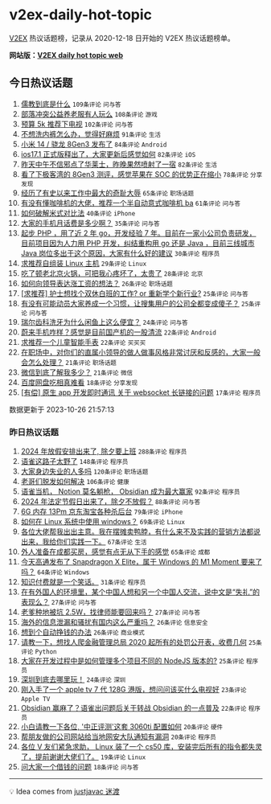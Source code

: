 # v2ex-daily-hot-topic

[V2EX](https://www.v2ex.com/) 热议话题榜，记录从 2020-12-18 日开始的 V2EX 热议话题榜单。

**网站版：[V2EX daily hot topic web](https://boojack.github.io/v2ex-daily-hot-topic-web/)**

## 今日热议话题

<!-- TODAY BEGIN -->

1. [儒教到底是什么](https://www.v2ex.com/t/985602) `109条评论` `问与答`
1. [部落冲突公益养老服有人玩么](https://www.v2ex.com/t/985489) `108条评论` `游戏`
1. [预算 5k 推荐下电视](https://www.v2ex.com/t/985488) `102条评论` `问与答`
1. [不想洗内裤怎么办，觉得好麻烦](https://www.v2ex.com/t/985699) `91条评论` `生活`
1. [小米 14 / 骁龙 8Gen3 发布了](https://www.v2ex.com/t/985613) `84条评论` `Android`
1. [ios17.1 正式版释出了，大家更新后感觉如何](https://www.v2ex.com/t/985494) `82条评论` `iOS`
1. [昨天中午不信邪点了华莱士，昨晚果然喷射了一宿](https://www.v2ex.com/t/985510) `82条评论` `生活`
1. [看了下极客湾的 8Gen3 测评，感觉苹果在 SOC 的优势正在缩小](https://www.v2ex.com/t/985571) `78条评论` `分享发现`
1. [经历了有史以来工作中最大的奇耻大辱](https://www.v2ex.com/t/985680) `65条评论` `职场话题`
1. [有没有懂咖啡机的大佬，推荐一个半自动意式咖啡机 ba](https://www.v2ex.com/t/985600) `61条评论` `问与答`
1. [如何破解米式对比法](https://www.v2ex.com/t/985800) `40条评论` `iPhone`
1. [大家的手机月话费是多少啊？](https://www.v2ex.com/t/985690) `35条评论` `问与答`
1. [起步 PHP ，用了近 2 年 go，开发经验 7 年。目前在一家小公司负责研发，目前项目因为人力用 PHP 开发，纠结重构用 go 还是 Java ，目前三线城市 Java 岗位多出于这个原因，大家有什么好的建议](https://www.v2ex.com/t/985519) `30条评论` `程序员`
1. [求推荐自组装 Linux 主机](https://www.v2ex.com/t/985617) `29条评论` `Linux`
1. [吃了顿老北京火锅，可把我心疼坏了，太贵了](https://www.v2ex.com/t/985774) `28条评论` `北京`
1. [如何向领导表达涨工资的想法？](https://www.v2ex.com/t/985500) `26条评论` `职场话题`
1. [[求推荐] 护士想找个双休白班的工作? or 重新学个新行业?](https://www.v2ex.com/t/985638) `25条评论` `问与答`
1. [有没有可能动员大家养成一个习惯，让搜集用户的公司全都变成傻子？](https://www.v2ex.com/t/985605) `25条评论` `问与答`
1. [瑞尔齿科洗牙为什么闲鱼上这么便宜？](https://www.v2ex.com/t/985512) `24条评论` `问与答`
1. [蔚来手机咋样？感觉是目前国产机的一股清流](https://www.v2ex.com/t/985577) `22条评论` `Android`
1. [求推荐一个儿童智能手表](https://www.v2ex.com/t/985508) `22条评论` `买买买`
1. [在职场中，对你们的直属小领导的做人做事风格非常讨厌和反感的，大家一般会怎么处理？](https://www.v2ex.com/t/985643) `21条评论` `职场话题`
1. [微信到底了解我多少？](https://www.v2ex.com/t/985506) `21条评论` `微信`
1. [百度网盘吃相真难看](https://www.v2ex.com/t/985622) `18条评论` `分享发现`
1. [[有偿] 原生 app 开发即时通讯 关于 websocket 长链接的问题](https://www.v2ex.com/t/985692) `17条评论` `程序员`

数据更新于 2023-10-26 21:57:13

<!-- TODAY END -->

### 昨日热议话题

<!-- YESTERDAY BEGIN -->

1. [2024 年放假安排出来了, 除夕要上班](https://www.v2ex.com/t/985160) `288条评论` `程序员`
1. [语雀这路子太野了](https://www.v2ex.com/t/985202) `148条评论` `程序员`
1. [大家身边失业的人多吗](https://www.v2ex.com/t/985245) `120条评论` `职场话题`
1. [老哥们脱发如何解决](https://www.v2ex.com/t/985117) `106条评论` `健康`
1. [语雀当机， Notion 莫名躺枪， Obsidian 成为最大赢家](https://www.v2ex.com/t/985226) `92条评论` `程序员`
1. [2024 年法定节假日出来了，除夕不放假？](https://www.v2ex.com/t/985147) `88条评论` `问与答`
1. [6G 内存 13Pm 京东淘宝各种杀后台](https://www.v2ex.com/t/985143) `79条评论` `iPhone`
1. [如何在 Linux 系统中使用 windows？](https://www.v2ex.com/t/985127) `69条评论` `Linux`
1. [各位大佬帮我出出主意。我在摆摊卖鸭脖，有什么来不及实践的营销方法都说出来，我给你们实践一下。](https://www.v2ex.com/t/985341) `67条评论` `生活`
1. [外人准备在成都买房，感觉有点无从下手的感觉](https://www.v2ex.com/t/985116) `65条评论` `成都`
1. [今天高通发布了 Snapdragon X Elite，属于 Windows 的 M1 Moment 要来了吗？](https://www.v2ex.com/t/985309) `64条评论` `Windows`
1. [知识付费就是一个笑话。](https://www.v2ex.com/t/985433) `31条评论` `程序员`
1. [在有外国人的环境里，某个中国人想和另一个中国人交流，说中文是“失礼”的表现么？](https://www.v2ex.com/t/985392) `27条评论` `问与答`
1. [老爹种地被坑 2.5W，找律师能要回来吗？](https://www.v2ex.com/t/985168) `27条评论` `问与答`
1. [海外的信息泄漏和骚扰有国内这么严重吗？](https://www.v2ex.com/t/985166) `26条评论` `信息安全`
1. [想到个自动挣钱的办法](https://www.v2ex.com/t/985123) `26条评论` `商业模式`
1. [请教一下，想找人爬金融管理总局 2020 起所有的处罚公开表，收费几何](https://www.v2ex.com/t/985356) `25条评论` `Python`
1. [大家在开发过程中是如何管理多个项目不同的 NodeJS 版本的?](https://www.v2ex.com/t/985260) `25条评论` `程序员`
1. [深圳到底去哪里玩！](https://www.v2ex.com/t/985277) `24条评论` `深圳`
1. [刚入手了一个 apple tv 7 代 128G 港版，想问问该买什么电视好](https://www.v2ex.com/t/985313) `23条评论` `Apple TV`
1. [Obsidian 赢麻了？语雀出问题后关于转战 Obsidian 的一点普及](https://www.v2ex.com/t/985285) `22条评论` `程序员`
1. [小白请教一下各位, '中正评测'这套 3060ti 配置如何](https://www.v2ex.com/t/985290) `20条评论` `硬件`
1. [帮朋友做的公司网站给当地网安大队通知有漏洞](https://www.v2ex.com/t/985121) `20条评论` `程序员`
1. [各位 V 友们紧急求助， Linux 装了一个 cs50 库，安装完后所有的指令都失灵了，提前谢谢大佬们了。](https://www.v2ex.com/t/985216) `19条评论` `Linux`
1. [问大家一个借钱的问题](https://www.v2ex.com/t/985344) `18条评论` `问与答`

<!-- YESTERDAY END -->

---

💡 Idea comes from [justjavac 迷渡](https://github.com/justjavac/)
